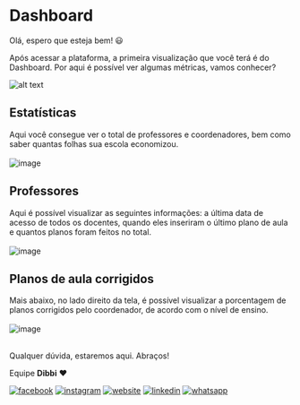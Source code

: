 # Dashboard

Olá, espero que esteja bem! :smiley:

Após acessar a plataforma, a primeira visualização que você terá é do Dashboard. Por aqui é possível ver algumas métricas, vamos conhecer?

![alt text](https://orendevelopers.com.br/basedibbi/dashboard.gif)

## Estatísticas
Aqui você consegue ver o total de professores e coordenadores, bem como saber quantas folhas sua escola economizou.<br><br>
![image](https://user-images.githubusercontent.com/94073830/179647844-908163f1-de9e-478d-b69c-e8ff020b233c.png)


## Professores
Aqui é possível visualizar as seguintes informações: a última data de acesso de todos os docentes, quando eles inseriram o último plano de aula e quantos planos foram feitos no total.<br><br>
![image](https://user-images.githubusercontent.com/94073830/179648060-130e68a2-cd98-4ff3-bd62-9e3d01f7652e.png)


## Planos de aula corrigidos

Mais abaixo, no lado direito da tela, é possível visualizar a porcentagem de planos corrigidos pelo coordenador, de acordo com o nível de ensino.<br><br>
![image](https://user-images.githubusercontent.com/94073830/179647946-0b8b582b-9689-4125-bb33-92dd227671c7.png)


<br>Qualquer dúvida, estaremos aqui. Abraços!

Equipe **Dibbi** :heart:

[![facebook][1.1]][1]
[![instagram][2.1]][2]
[![website][3.1]][3]
[![linkedin][4.1]][4]
[![whatsapp][5.1]][5]

[1.1]: /icon.facebook.png (Siga nosso Instagram)   
[2.1]: /icon.instagram.png (Curta nossa Fanpage) 
[3.1]: /icon.website.png (Acesse nosso site)  
[4.1]: /icon.linkedin.png (Acompanhe nosso Linkedin)
[5.1]: /icon.whatsapp.png (Fale pelo Whatsapp)

[1]: https://www.facebook.com/dibbi.plataforma
[2]: https://www.instagram.com/dibbi.plataforma
[3]: https://dibbi.com.br
[4]: https://www.linkedin.com/company/dibbi-plataforma
[5]: https://api.whatsapp.com/send?phone=5585991077098&text=Ol%C3%A1,%20estou%20vindo%20do%20site%20e%20gostaria%20de%20mais%20informa%C3%A7%C3%B5es%20sobre%20a%20Dibbi
